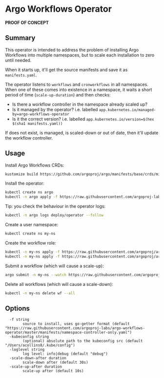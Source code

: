 # Argo Workflows Operator

**PROOF OF CONCEPT**

## Summary

This operator is intended to address the problem of installing Argo Workflows into multiple namespaces, but to scale each installation to zero until needed.

When it starts up, it'll get the source manifests and save it as `manifests.yaml`. 

The operator listens to `workflows` and `cronworkflows` in all namespaces. When one of these comes into existence in a namespace, it waits a short period of time (`scale-up-duration`) and then checks:

* Is there a workflow controller in the namespace already scaled up?
* Is it managed by the operator? i.e. labelled `app.kubernetes.io/managed-by=argo-workflows-operator`
* Is it the correct version? i.e. labelled `app.kubernetes.io/version=$(hex $(sha1 manifests.yaml))`

If does not exist, is managed, is scaled-down or out of date, then it'll update the workflow controller.

## Usage

Install Argo Workflows CRDs:

```bash
kustomize build https://github.com/argoproj/argo/manifests/base/crds/minimal\?ref\=stable | kubectl apply -f -
```

Install the operator:

```bash
kubectl create ns argo
kubectl -n argo apply -f https://raw.githubusercontent.com/argoproj-labs/argo-workflows-operator/master/manifests/install.yaml
```

Tip: you check the behaviour in the operator logs:

```bash
kubectl -n argo logs deploy/operator --follow
```

Create a user namespace:

```bash
kubectl create ns my-ns
```

Create the workflow role:

```bash
kubectl -n my-ns apply -f https://raw.githubusercontent.com/argoproj/argo/stable/manifests/quick-start/base/workflow-role.yaml
kubectl -n my-ns apply -f https://raw.githubusercontent.com/argoproj/argo/stable/manifests/quick-start/base/workflow-default-rolebinding.yaml
```

Submit a workflow (which will cause a scale-up):

```bash
argo submit -n my-ns --watch https://raw.githubusercontent.com/argoproj/argo/master/examples/hello-world.yaml
```

Delete all workflows (which will cause a scale-down):

```bash
kubectl -n my-ns delete wf --all
```

## Options

```
  -f string
        source to install, uses go-getter format (default "https://raw.githubusercontent.com/argoproj-labs/argo-workflows-operator/master/manifests/namespace-controller-only.yaml")
  -kubeconfig string
        (optional) absolute path to the kubeconfig src (default "/Users/acollins8/.kube/config")
  -loglevel string
        log level: info|debug (default "debug")
  -scale-down-after duration
        scale-down after (default 30s)
  -scale-up-after duration
        scale-up after (default 10s)
```